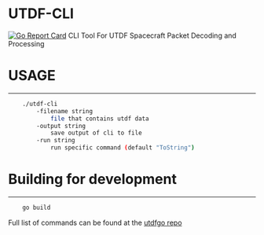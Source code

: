 # UTDF-CLI
[![Go Report Card](https://goreportcard.com/badge/github.com/attron/utdf-cli)](https://goreportcard.com/report/github.com/attron/utdf-cli)
CLI Tool For UTDF Spacecraft Packet Decoding and Processing

# USAGE
------------------------------------------------------------------
```bash
    ./utdf-cli 
        -filename string
            file that contains utdf data
        -output string
    	    save output of cli to file
        -run string
            run specific command (default "ToString")
```

# Building for development
------------------------------------------------------------------
```bash
    go build
```

Full list of commands can be found at the [utdfgo repo](https://github.com/ATTron/utdfgo/blob/master/README.md)